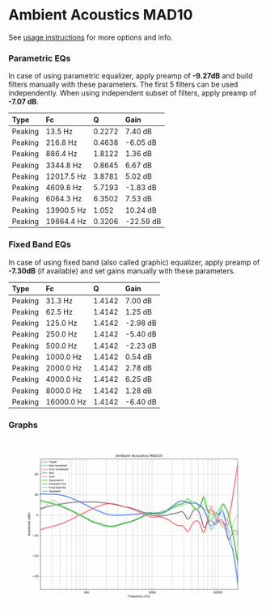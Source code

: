 # Ambient Acoustics MAD10
See [usage instructions](https://github.com/jaakkopasanen/AutoEq#usage) for more options and info.

### Parametric EQs
In case of using parametric equalizer, apply preamp of **-9.27dB** and build filters manually
with these parameters. The first 5 filters can be used independently.
When using independent subset of filters, apply preamp of **-7.07 dB**.

| Type    | Fc         |      Q | Gain      |
|:--------|:-----------|:-------|:----------|
| Peaking | 13.5 Hz    | 0.2272 | 7.40 dB   |
| Peaking | 216.8 Hz   | 0.4638 | -6.05 dB  |
| Peaking | 886.4 Hz   | 1.8122 | 1.36 dB   |
| Peaking | 3344.8 Hz  | 0.8645 | 6.67 dB   |
| Peaking | 12017.5 Hz | 3.8781 | 5.02 dB   |
| Peaking | 4609.8 Hz  | 5.7193 | -1.83 dB  |
| Peaking | 6064.3 Hz  | 6.3502 | 7.53 dB   |
| Peaking | 13900.5 Hz | 1.052  | 10.24 dB  |
| Peaking | 19864.4 Hz | 0.3206 | -22.59 dB |

### Fixed Band EQs
In case of using fixed band (also called graphic) equalizer, apply preamp of **-7.30dB**
(if available) and set gains manually with these parameters.

| Type    | Fc         |      Q | Gain     |
|:--------|:-----------|:-------|:---------|
| Peaking | 31.3 Hz    | 1.4142 | 7.00 dB  |
| Peaking | 62.5 Hz    | 1.4142 | 1.25 dB  |
| Peaking | 125.0 Hz   | 1.4142 | -2.98 dB |
| Peaking | 250.0 Hz   | 1.4142 | -5.40 dB |
| Peaking | 500.0 Hz   | 1.4142 | -2.23 dB |
| Peaking | 1000.0 Hz  | 1.4142 | 0.54 dB  |
| Peaking | 2000.0 Hz  | 1.4142 | 2.78 dB  |
| Peaking | 4000.0 Hz  | 1.4142 | 6.25 dB  |
| Peaking | 8000.0 Hz  | 1.4142 | 1.28 dB  |
| Peaking | 16000.0 Hz | 1.4142 | -6.40 dB |

### Graphs
![](./Ambient%20Acoustics%20MAD10.png)